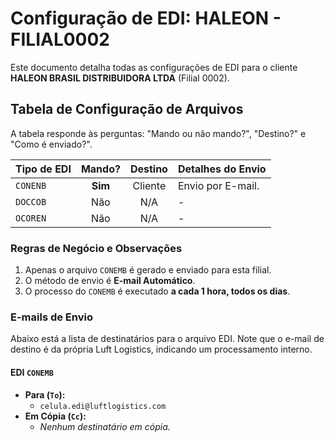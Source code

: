 # Configuração de EDI: HALEON - FILIAL0002

Este documento detalha todas as configurações de EDI para o cliente **HALEON BRASIL DISTRIBUIDORA LTDA** (Filial 0002).

## Tabela de Configuração de Arquivos

A tabela responde às perguntas: "Mando ou não mando?", "Destino?" e "Como é enviado?".

| Tipo de EDI | Mando? | Destino | Detalhes do Envio |
| :---------- | :----: | :-------: | :--------------------------------------------------- |
| `CONENB`    | **Sim**| Cliente   | Envio por E-mail.|
| `DOCCOB`    | Não    | N/A       | - |
| `OCOREN`    | Não    | N/A       | - |

### Regras de Negócio e Observações
1.  Apenas o arquivo `CONEMB` é gerado e enviado para esta filial.
2.  O método de envio é **E-mail Automático**.
3.  O processo do `CONEMB` é executado **a cada 1 hora, todos os dias**.

### E-mails de Envio
<div id="emails-de-envio"></div>

Abaixo está a lista de destinatários para o arquivo EDI. Note que o e-mail de destino é da própria Luft Logistics, indicando um processamento interno.

#### **EDI `CONEMB`**
* **Para (`To`):**
    * `celula.edi@luftlogistics.com`
* **Em Cópia (`Cc`):**
    * *Nenhum destinatário em cópia.*
